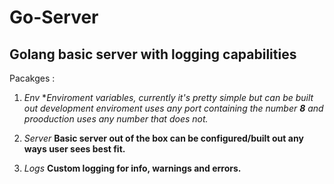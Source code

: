 # Go-Server
##  **Golang basic server with logging capabilities**
  
 Pacakges
: 
  1. *Env*  **Enviroment variables, currently it's pretty simple but can be built out development enviroment uses any port containing the number ***8** and prooduction uses any number that does not.**

  2. *Server*  **Basic server out of the box can be configured/built out any ways user sees best fit.**
 
  3. *Logs*  **Custom logging for info, warnings and errors.**
